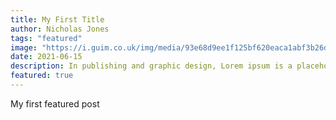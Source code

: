 ```yaml
---
title: My First Title
author: Nicholas Jones
tags: "featured"
image: "https://i.guim.co.uk/img/media/93e68d9ee1f125bf620eaca1abf3b26dbe36d050/0_59_5885_3531/master/5885.jpg?width=1200&height=900&quality=85&auto=format&fit=crop&s=99cc8f869676f94f703ce21a58e8dee8"
date: 2021-06-15
description: In publishing and graphic design, Lorem ipsum is a placeholder text commonly used to demonstrate the visual form of a document or a typeface without relying on meaningful content. Lorem ipsum may be used as a placeholder before final copy is available.
featured: true
---
```


My first featured post
